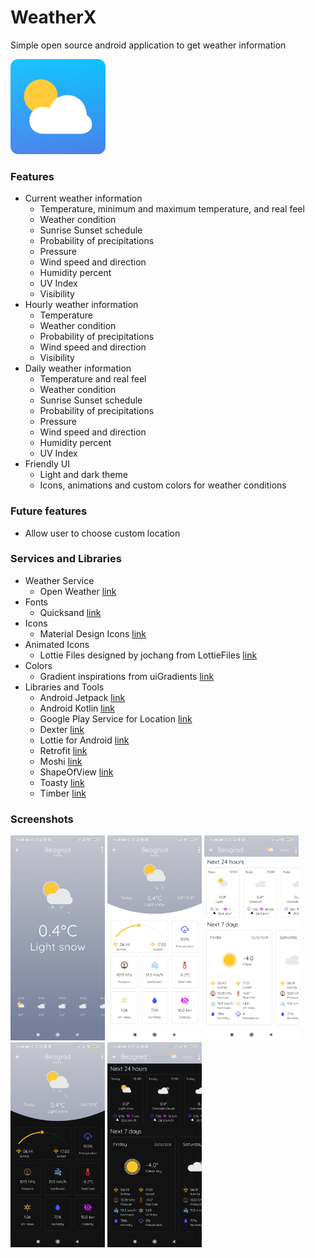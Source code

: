 # WeatherX
Simple open source android application to get weather information

<img src="https://github.com/CamiloDelReal/project-weather-x/blob/develop/artwork/icons/logo.png" />

### Features
- Current weather information
  * Temperature, minimum and maximum temperature, and real feel
  * Weather condition
  * Sunrise Sunset schedule
  * Probability of precipitations
  * Pressure
  * Wind speed and direction
  * Humidity percent
  * UV Index
  * Visibility
- Hourly weather information
  * Temperature
  * Weather condition
  * Probability of precipitations
  * Wind speed and direction
  * Visibility
- Daily weather information
  * Temperature and real feel
  * Weather condition
  * Sunrise Sunset schedule
  * Probability of precipitations
  * Pressure
  * Wind speed and direction
  * Humidity percent
  * UV Index
- Friendly UI
  * Light and dark theme
  * Icons, animations and custom colors for weather conditions

### Future features
- Allow user to choose custom location

### Services and Libraries
- Weather Service
  * Open Weather [link](https://openweathermap.org)
- Fonts
  * Quicksand [link](https://fonts.google.com/specimen/Quicksand)
- Icons
  * Material Design Icons [link](https://materialdesignicons.com)
- Animated Icons
  * Lottie Files designed by jochang from LottieFiles [link](https://lottiefiles.com/user/26177)
- Colors
  * Gradient inspirations from uiGradients [link](https://uigradients.com)
- Libraries and Tools
  * Android Jetpack [link](https://developer.android.com/jetpack)
  * Android Kotlin [link](https://developer.android.com/kotlin)
  * Google Play Service for Location [link](https://developer.android.com/training/location)
  * Dexter [link](https://github.com/Karumi/Dexter)
  * Lottie for Android [link](https://github.com/airbnb/lottie-android)
  * Retrofit [link](https://github.com/square/retrofit)
  * Moshi [link](https://github.com/square/moshi)
  * ShapeOfView [link](https://github.com/florent37/ShapeOfView)
  * Toasty [link](https://github.com/GrenderG/Toasty)
  * Timber [link](https://github.com/JakeWharton/timber)

### Screenshots
<p float="left">
<img src="https://github.com/CamiloDelReal/project-weather-x/blob/develop/screenshots/home.jpg" width="30%" height="30%" />
<img src="https://github.com/CamiloDelReal/project-weather-x/blob/develop/screenshots/current_day_details.jpg" width="30%" height="30%" />
<img src="https://github.com/CamiloDelReal/project-weather-x/blob/develop/screenshots/future_details.jpg" width="30%" height="30%" />
<img src="https://github.com/CamiloDelReal/project-weather-x/blob/develop/screenshots/current_day_details_dark.jpg" width="30%" height="30%" />
<img src="https://github.com/CamiloDelReal/project-weather-x/blob/develop/screenshots/future_details_dark.jpg" width="30%" height="30%" />
</p>

